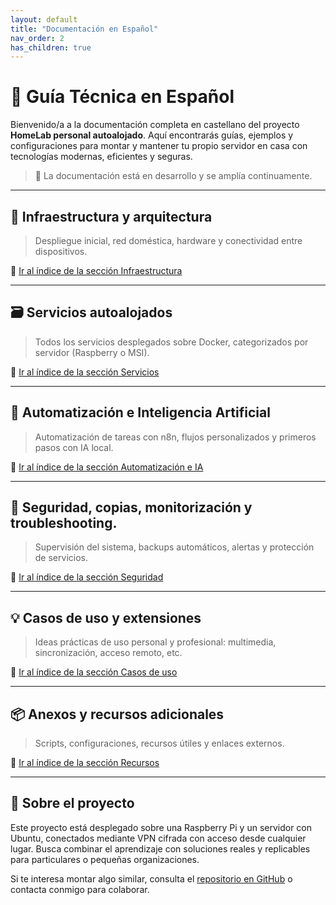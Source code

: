 ```yaml
---
layout: default
title: "Documentación en Español"
nav_order: 2
has_children: true
---
```


# 📘 Guía Técnica en Español

Bienvenido/a a la documentación completa en castellano del proyecto **HomeLab personal autoalojado**. Aquí encontrarás guías, ejemplos y configuraciones para montar y mantener tu propio servidor en casa con tecnologías modernas, eficientes y seguras.

> 🚧 La documentación está en desarrollo y se amplía continuamente.

---

## 🧱 Infraestructura y arquitectura

> Despliegue inicial, red doméstica, hardware y conectividad entre dispositivos.

🔗 [Ir al índice de la sección Infraestructura](infraestructura/index.md)

---

## 🗃️ Servicios autoalojados

> Todos los servicios desplegados sobre Docker, categorizados por servidor (Raspberry o MSI).

🔗 [Ir al índice de la sección Servicios](servicios/index.md)

---

## 🤖 Automatización e Inteligencia Artificial

> Automatización de tareas con n8n, flujos personalizados y primeros pasos con IA local.

🔗 [Ir al índice de la sección Automatización e IA](automatizacion/index.md)

---

## 🔐 Seguridad, copias, monitorización y troubleshooting.

> Supervisión del sistema, backups automáticos, alertas y protección de servicios.

🔗 [Ir al índice de la sección Seguridad](seguridad/index.md)

---

## 💡 Casos de uso y extensiones

> Ideas prácticas de uso personal y profesional: multimedia, sincronización, acceso remoto, etc.

🔗 [Ir al índice de la sección Casos de uso](casos/index.md)

---

## 📦 Anexos y recursos adicionales

> Scripts, configuraciones, recursos útiles y enlaces externos.

🔗 [Ir al índice de la sección Recursos](recursos/index.md)

---

## 📌 Sobre el proyecto

Este proyecto está desplegado sobre una Raspberry Pi y un servidor con Ubuntu, conectados mediante VPN cifrada con acceso desde cualquier lugar. Busca combinar el aprendizaje con soluciones reales y replicables para particulares o pequeñas organizaciones.

Si te interesa montar algo similar, consulta el [repositorio en GitHub](https://github.com/angelmrdev/selfhosted-homeserver-documentation) o contacta conmigo para colaborar.
